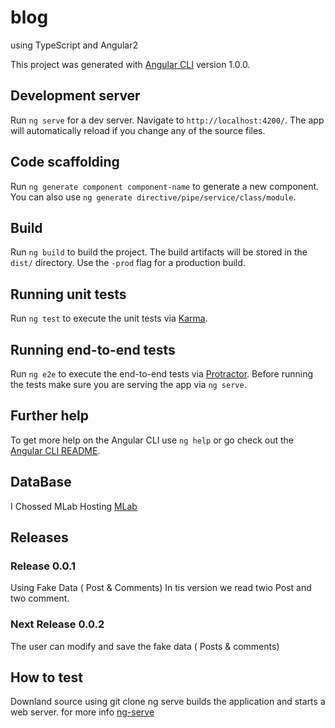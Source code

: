 # blog
using TypeScript and Angular2

This project was generated with [Angular CLI](https://github.com/angular/angular-cli) version 1.0.0.

## Development server

Run `ng serve` for a dev server. Navigate to `http://localhost:4200/`. The app will automatically reload if you change any of the source files.

## Code scaffolding

Run `ng generate component component-name` to generate a new component. You can also use `ng generate directive/pipe/service/class/module`.

## Build

Run `ng build` to build the project. The build artifacts will be stored in the `dist/` directory. Use the `-prod` flag for a production build.

## Running unit tests

Run `ng test` to execute the unit tests via [Karma](https://karma-runner.github.io).

## Running end-to-end tests

Run `ng e2e` to execute the end-to-end tests via [Protractor](http://www.protractortest.org/).
Before running the tests make sure you are serving the app via `ng serve`.

## Further help

To get more help on the Angular CLI use `ng help` or go check out the [Angular CLI README](https://github.com/angular/angular-cli/blob/master/README.md).


## DataBase

I Chossed MLab Hosting [MLab](https://mlab.com/)


## Releases

### Release 0.0.1

Using Fake Data ( Post & Comments)
In tis version we read twio Post and two comment.

### Next Release 0.0.2
The user can modify and save the fake data ( Posts & comments)


## How to test

Downland source using git clone 
ng serve builds the application and starts a web server. for more info [ng-serve](https://github.com/angular/angular-cli/wiki/serve)